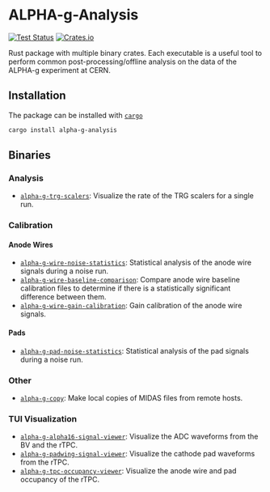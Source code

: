 # ALPHA-g-Analysis

[![Test Status](https://github.com/DJDuque/alpha-g/actions/workflows/rust.yml/badge.svg)](https://github.com/DJDuque/alpha-g/actions/workflows/rust.yml)
[![Crates.io](https://img.shields.io/crates/v/alpha-g-analysis?labelColor=383f47)](https://crates.io/crates/alpha-g-analysis)

Rust package with multiple binary crates. Each executable is a useful tool to 
perform common post-processing/offline analysis on the data of the ALPHA-g 
experiment at CERN.

## Installation

The package can be installed with
[`cargo`](https://doc.rust-lang.org/cargo/getting-started/installation.html)

```bash
cargo install alpha-g-analysis
```

## Binaries

### Analysis

- [`alpha-g-trg-scalers`](src/bin/alpha-g-trg-scalers/README.md):
Visualize the rate of the TRG scalers for a single run.

### Calibration

#### Anode Wires

- [`alpha-g-wire-noise-statistics`](src/bin/alpha-g-wire-noise-statistics/README.md):
Statistical analysis of the anode wire signals during a noise run.
- [`alpha-g-wire-baseline-comparison`](src/bin/alpha-g-wire-baseline-comparison/README.md):
Compare anode wire baseline calibration files to determine if there is a
statistically significant difference between them.
- [`alpha-g-wire-gain-calibration`](src/bin/alpha-g-wire-gain-calibration/README.md):
Gain calibration of the anode wire signals.

#### Pads
- [`alpha-g-pad-noise-statistics`](src/bin/alpha-g-pad-noise-statistics/README.md):
Statistical analysis of the pad signals during a noise run.

### Other

- [`alpha-g-copy`](src/bin/alpha-g-copy/README.md): Make local copies of MIDAS 
files from remote hosts.

### TUI Visualization

- [`alpha-g-alpha16-signal-viewer`](src/bin/alpha-g-alpha16-signal-viewer/README.md): 
Visualize the ADC waveforms from the BV and the rTPC.
- [`alpha-g-padwing-signal-viewer`](src/bin/alpha-g-padwing-signal-viewer/README.md):
Visualize the cathode pad waveforms from the rTPC.
- [`alpha-g-tpc-occupancy-viewer`](src/bin/alpha-g-tpc-occupancy-viewer/README.md):
Visualize the anode wire and pad occupancy of the rTPC.
